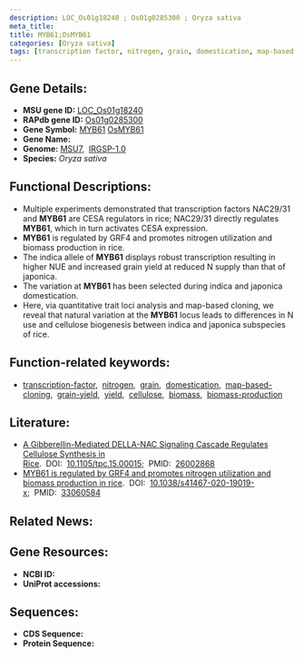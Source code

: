 ```yaml
---
description: LOC_Os01g18240 ; Os01g0285300 ; Oryza sativa
meta_title:
title: MYB61;OsMYB61
categories: [Oryza sativa]
tags: [transcription factor, nitrogen, grain, domestication, map-based cloning, grain yield, yield, cellulose, biomass, biomass production]
---
```


## Gene Details:
- **MSU gene ID:** [LOC_Os01g18240](http://rice.uga.edu/cgi-bin/ORF_infopage.cgi?orf=LOC_Os01g18240)  
- **RAPdb gene ID:** [Os01g0285300](https://rapdb.dna.affrc.go.jp/locus/?name=Os01g0285300)  
- **Gene Symbol:** <u>MYB61</u>&nbsp;<u>OsMYB61</u>
- **Gene Name:**
- **Genome:**  [MSU7](http://rice.uga.edu/),&nbsp;&nbsp;[IRGSP-1.0](https://rapdb.dna.affrc.go.jp/download/irgsp1.html)
- **Species:** *Oryza sativa*

## Functional Descriptions:
   - Multiple experiments demonstrated that transcription factors NAC29/31 and **MYB61** are CESA regulators in rice; NAC29/31 directly regulates **MYB61**, which in turn activates CESA expression.
   - **MYB61** is regulated by GRF4 and promotes nitrogen utilization and biomass production in rice.
   - The indica allele of **MYB61** displays robust transcription resulting in higher NUE and increased grain yield at reduced N supply than that of japonica.
   - The variation at **MYB61** has been selected during indica and japonica domestication.
   - Here, via quantitative trait loci analysis and map-based cloning, we reveal that natural variation at the **MYB61** locus leads to differences in N use and cellulose biogenesis between indica and japonica subspecies of rice.

## Function-related keywords:
   - [transcription-factor](/tags/transcription-factor/),&nbsp;&nbsp;[nitrogen](/tags/nitrogen/),&nbsp;&nbsp;[grain](/tags/grain/),&nbsp;&nbsp;[domestication](/tags/domestication/),&nbsp;&nbsp;[map-based-cloning](/tags/map-based-cloning/),&nbsp;&nbsp;[grain-yield](/tags/grain-yield/),&nbsp;&nbsp;[yield](/tags/yield/),&nbsp;&nbsp;[cellulose](/tags/cellulose/),&nbsp;&nbsp;[biomass](/tags/biomass/),&nbsp;&nbsp;[biomass-production](/tags/biomass-production/)

## Literature:
   - [A Gibberellin-Mediated DELLA-NAC Signaling Cascade Regulates Cellulose Synthesis in Rice](https://www.doi.org/10.1105/tpc.15.00015).&nbsp;&nbsp;DOI:&nbsp;&nbsp;[10.1105/tpc.15.00015](https://www.doi.org/10.1105/tpc.15.00015);&nbsp;&nbsp;PMID:&nbsp;&nbsp;[26002868](https://pubmed.ncbi.nlm.nih.gov/26002868/)
   - [MYB61 is regulated by GRF4 and promotes nitrogen utilization and biomass production in rice](https://www.doi.org/10.1038/s41467-020-19019-x).&nbsp;&nbsp;DOI:&nbsp;&nbsp;[10.1038/s41467-020-19019-x](https://www.doi.org/10.1038/s41467-020-19019-x);&nbsp;&nbsp;PMID:&nbsp;&nbsp;[33060584](https://pubmed.ncbi.nlm.nih.gov/33060584/)

## Related News:

## Gene Resources:
- **NCBI ID:**  []()
- **UniProt accessions:** [](https://www.uniprot.org/uniprotkb//entry)

## Sequences:
- **CDS Sequence:**
- **Protein Sequence:**
